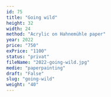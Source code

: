 ```yaml
---
id: 75
title: "Going wild"
height: 32
width: 24
method: "Acrylic on Hahnemühle paper"
year: 2022
price: "750"
exPrice: "1100"
status: "privat"
fileName: "2022-going-wild.jpg"
medie: "paperpainting"
draft: "False"
slug: "going-wild"
weight: "40"
---
```

